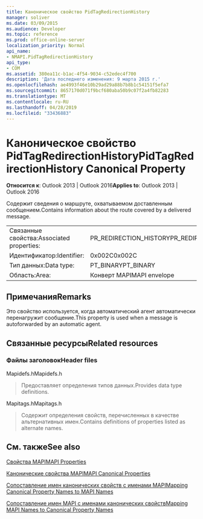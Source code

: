```yaml
---
title: Каноническое свойство PidTagRedirectionHistory
manager: soliver
ms.date: 03/09/2015
ms.audience: Developer
ms.topic: reference
ms.prod: office-online-server
localization_priority: Normal
api_name:
- NMAPI.PidTagRedirectionHistory
api_type:
- COM
ms.assetid: 380ea11c-b1ac-4f54-9034-c52edec4f700
description: 'Дата последнего изменения: 9 марта 2015 г.'
ms.openlocfilehash: ae4993f46e10b29ad29a88b7b8b1c54151f5efa7
ms.sourcegitcommit: 8657170d071f9bcf680aba50b9c07f2a4fb82283
ms.translationtype: MT
ms.contentlocale: ru-RU
ms.lasthandoff: 04/28/2019
ms.locfileid: "33436883"
---
```

# <a name="pidtagredirectionhistory-canonical-property"></a><span data-ttu-id="9be8f-103">Каноническое свойство PidTagRedirectionHistory</span><span class="sxs-lookup"><span data-stu-id="9be8f-103">PidTagRedirectionHistory Canonical Property</span></span>

  
  
<span data-ttu-id="9be8f-104">**Относится к**: Outlook 2013 | Outlook 2016</span><span class="sxs-lookup"><span data-stu-id="9be8f-104">**Applies to**: Outlook 2013 | Outlook 2016</span></span> 
  
<span data-ttu-id="9be8f-105">Содержит сведения о маршруте, охватываемом доставленным сообщением.</span><span class="sxs-lookup"><span data-stu-id="9be8f-105">Contains information about the route covered by a delivered message.</span></span>
  
|||
|:-----|:-----|
|<span data-ttu-id="9be8f-106">Связанные свойства:</span><span class="sxs-lookup"><span data-stu-id="9be8f-106">Associated properties:</span></span>  <br/> |<span data-ttu-id="9be8f-107">PR_REDIRECTION_HISTORY</span><span class="sxs-lookup"><span data-stu-id="9be8f-107">PR_REDIRECTION_HISTORY</span></span>  <br/> |
|<span data-ttu-id="9be8f-108">Идентификатор:</span><span class="sxs-lookup"><span data-stu-id="9be8f-108">Identifier:</span></span>  <br/> |<span data-ttu-id="9be8f-109">0x002C</span><span class="sxs-lookup"><span data-stu-id="9be8f-109">0x002C</span></span>  <br/> |
|<span data-ttu-id="9be8f-110">Тип данных:</span><span class="sxs-lookup"><span data-stu-id="9be8f-110">Data type:</span></span>  <br/> |<span data-ttu-id="9be8f-111">PT_BINARY</span><span class="sxs-lookup"><span data-stu-id="9be8f-111">PT_BINARY</span></span>  <br/> |
|<span data-ttu-id="9be8f-112">Область:</span><span class="sxs-lookup"><span data-stu-id="9be8f-112">Area:</span></span>  <br/> |<span data-ttu-id="9be8f-113">Конверт MAPI</span><span class="sxs-lookup"><span data-stu-id="9be8f-113">MAPI envelope</span></span>  <br/> |
   
## <a name="remarks"></a><span data-ttu-id="9be8f-114">Примечания</span><span class="sxs-lookup"><span data-stu-id="9be8f-114">Remarks</span></span>

<span data-ttu-id="9be8f-115">Это свойство используется, когда автоматический агент автоматически перенагружит сообщение.</span><span class="sxs-lookup"><span data-stu-id="9be8f-115">This property is used when a message is autoforwarded by an automatic agent.</span></span>
  
## <a name="related-resources"></a><span data-ttu-id="9be8f-116">Связанные ресурсы</span><span class="sxs-lookup"><span data-stu-id="9be8f-116">Related resources</span></span>

### <a name="header-files"></a><span data-ttu-id="9be8f-117">Файлы заголовок</span><span class="sxs-lookup"><span data-stu-id="9be8f-117">Header files</span></span>

<span data-ttu-id="9be8f-118">Mapidefs.h</span><span class="sxs-lookup"><span data-stu-id="9be8f-118">Mapidefs.h</span></span>
  
> <span data-ttu-id="9be8f-119">Предоставляет определения типов данных.</span><span class="sxs-lookup"><span data-stu-id="9be8f-119">Provides data type definitions.</span></span>
    
<span data-ttu-id="9be8f-120">Mapitags.h</span><span class="sxs-lookup"><span data-stu-id="9be8f-120">Mapitags.h</span></span>
  
> <span data-ttu-id="9be8f-121">Содержит определения свойств, перечисленных в качестве альтернативных имен.</span><span class="sxs-lookup"><span data-stu-id="9be8f-121">Contains definitions of properties listed as alternate names.</span></span>
    
## <a name="see-also"></a><span data-ttu-id="9be8f-122">См. также</span><span class="sxs-lookup"><span data-stu-id="9be8f-122">See also</span></span>



[<span data-ttu-id="9be8f-123">Свойства MAPI</span><span class="sxs-lookup"><span data-stu-id="9be8f-123">MAPI Properties</span></span>](mapi-properties.md)
  
[<span data-ttu-id="9be8f-124">Канонические свойства MAPI</span><span class="sxs-lookup"><span data-stu-id="9be8f-124">MAPI Canonical Properties</span></span>](mapi-canonical-properties.md)
  
[<span data-ttu-id="9be8f-125">Сопоставление имен канонических свойств с именами MAPI</span><span class="sxs-lookup"><span data-stu-id="9be8f-125">Mapping Canonical Property Names to MAPI Names</span></span>](mapping-canonical-property-names-to-mapi-names.md)
  
[<span data-ttu-id="9be8f-126">Сопоставление имен MAPI с именами канонических свойств</span><span class="sxs-lookup"><span data-stu-id="9be8f-126">Mapping MAPI Names to Canonical Property Names</span></span>](mapping-mapi-names-to-canonical-property-names.md)

